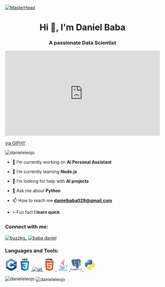 [![MasterHead](https://giphy.com/embed/26tn33aiTi1jkl6H6)]()
<h1 align="center">Hi 👋, I'm Daniel Baba</h1>
<h3 align="center">A passionate Data Scientist</h3>
<div style="width:100%;height:0;padding-bottom:55%;position:relative;"><iframe src="https://giphy.com/embed/4rZA5D22301iMgrUNd" width="100%" height="100%" style="position:absolute" frameBorder="0" class="giphy-embed" allowFullScreen></iframe></div><p><a href="https://giphy.com/gifs/tecnicageracao-4rZA5D22301iMgrUNd">via GIPHY</a></p>

<p align="left"> <img src="https://komarev.com/ghpvc/?username=danieleleojo&label=Profile%20views&color=0e75b6&style=flat" alt="danieleleojo" /> </p>

- 🔭 I’m currently working on **AI Personal Assistant**

- 🌱 I’m currently learning **Node.js**

- 🤝 I’m looking for help with **AI projects**

- 💬 Ask me about **Python**

- 📫 How to reach me **danielbaba029@gmail.com**

- ⚡ Fun fact **I learn quick**

<h3 align="left">Connect with me:</h3>
<p align="left">
<a href="https://twitter.com/buzzkg_" target="blank"><img align="center" src="https://raw.githubusercontent.com/rahuldkjain/github-profile-readme-generator/master/src/images/icons/Social/twitter.svg" alt="buzzkg_" height="30" width="40" /></a>
<a href="https://linkedin.com/in/baba daniel" target="blank"><img align="center" src="https://raw.githubusercontent.com/rahuldkjain/github-profile-readme-generator/master/src/images/icons/Social/linked-in-alt.svg" alt="baba daniel" height="30" width="40" /></a>
</p>

<h3 align="left">Languages and Tools:</h3>
<p align="left"> <a href="https://www.w3schools.com/cpp/" target="_blank" rel="noreferrer"> <img src="https://raw.githubusercontent.com/devicons/devicon/master/icons/cplusplus/cplusplus-original.svg" alt="cplusplus" width="40" height="40"/> </a> <a href="https://www.w3schools.com/css/" target="_blank" rel="noreferrer"> <img src="https://raw.githubusercontent.com/devicons/devicon/master/icons/css3/css3-original-wordmark.svg" alt="css3" width="40" height="40"/> </a> <a href="https://git-scm.com/" target="_blank" rel="noreferrer"> <img src="https://www.vectorlogo.zone/logos/git-scm/git-scm-icon.svg" alt="git" width="40" height="40"/> </a> <a href="https://www.w3.org/html/" target="_blank" rel="noreferrer"> <img src="https://raw.githubusercontent.com/devicons/devicon/master/icons/html5/html5-original-wordmark.svg" alt="html5" width="40" height="40"/> </a> <a href="https://www.java.com" target="_blank" rel="noreferrer"> <img src="https://raw.githubusercontent.com/devicons/devicon/master/icons/java/java-original.svg" alt="java" width="40" height="40"/> </a> <a href="https://www.postgresql.org" target="_blank" rel="noreferrer"> <img src="https://raw.githubusercontent.com/devicons/devicon/master/icons/postgresql/postgresql-original-wordmark.svg" alt="postgresql" width="40" height="40"/> </a> <a href="https://www.python.org" target="_blank" rel="noreferrer"> <img src="https://raw.githubusercontent.com/devicons/devicon/master/icons/python/python-original.svg" alt="python" width="40" height="40"/> </a> </p>

<p><img align="left" src="https://github-readme-stats.vercel.app/api/top-langs?username=danieleleojo&show_icons=true&locale=en&layout=compact" alt="danieleleojo" /></p>

<p>&nbsp;<img align="center" src="https://github-readme-stats.vercel.app/api?username=danieleleojo&show_icons=true&locale=en" alt="danieleleojo" /></p>
